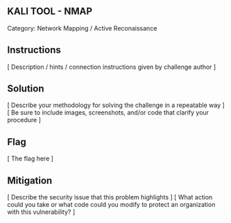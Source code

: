 ## KALI TOOL - NMAP
Category: Network Mapping / Active Reconaissance

## Instructions

[ Description / hints / connection instructions given by challenge author ]

## Solution

[ Describe your methodology for solving the challenge in a repeatable way ]
[ Be sure to include images, screenshots, and/or code that clarify your procedure ]

## Flag

[ The flag here ]

## Mitigation

[ Describe the security issue that this problem highlights ]
[ What action could you take or what code could you modify to protect an organization with this vulnerability? ]
